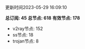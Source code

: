 更新时间2023-05-29 16:09:10

**总订阅: 45**
**总节点: 618**
**有效节点: 178**
- v2ray节点: 152
- ss节点: 18
- trojan节点: 8
